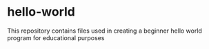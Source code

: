 # hello-world
This repository contains files used in creating a beginner hello world program for educational purposes
